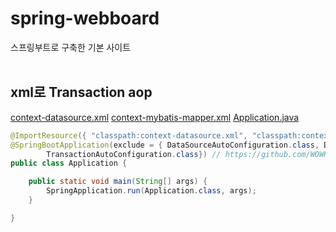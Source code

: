 # spring-webboard
스프링부트로 구축한 기본 사이트
<br/><br/>



## xml로 Transaction aop 
[context-datasource.xml](src/main/resources/context-datasource.xml)
[context-mybatis-mapper.xml](src/main/resources/context-mybatis-mapper.xml)
[Application.java](src/main/java/com/demo/webboard/Application.java)
```java
@ImportResource({ "classpath:context-datasource.xml", "classpath:context-mybatis-mapper.xml" })
@SpringBootApplication(exclude = { DataSourceAutoConfiguration.class, DataSourceTransactionManagerAutoConfiguration.class,
		TransactionAutoConfiguration.class}) // https://github.com/WOWHans/decoration/issues/1
public class Application {

	public static void main(String[] args) {
		SpringApplication.run(Application.class, args);
	}

}
```
